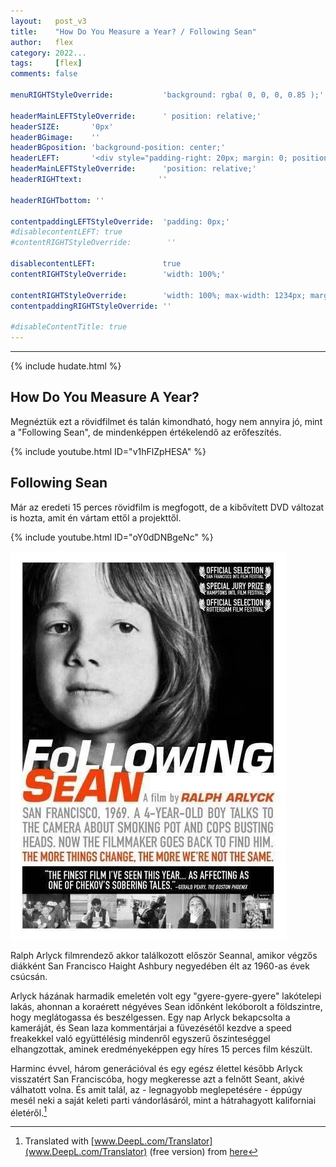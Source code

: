 ```yaml
---
layout:   post_v3
title:    "How Do You Measure a Year? / Following Sean"
author:   flex
category: 2022...
tags:     [flex]
comments: false

menuRIGHTStyleOverride:           'background: rgba( 0, 0, 0, 0.85 );'

headerMainLEFTStyleOverride:      ' position: relative;'	
headerSIZE:       '0px'
headerBGimage:    ''
headerBGposition: 'background-position: center;'
headerLEFT:       '<div style="padding-right: 20px; margin: 0; position: absolute; top: 50%; -ms-transform: translateY(-50%); transform: translateY(-50%);"></div>'
headerMainLEFTStyleOverride:      'position: relative;'
headerRIGHTtext:  				 ''

headerRIGHTbottom: ''

contentpaddingLEFTStyleOverride:  'padding: 0px;'
#disablecontentLEFT: true
#contentRIGHTStyleOverride:        ''

disablecontentLEFT:               true
contentRIGHTStyleOverride:        'width: 100%;'

contentRIGHTStyleOverride:        'width: 100%; max-width: 1234px; margin: auto;'
contentpaddingRIGHTStyleOverride: ''

#disableContentTitle: true
---
```


<link rel="stylesheet" type="text/css" href="css/override_v2_courier.css">

<hr>

{% include hudate.html %}

## How Do You Measure A Year?

Megnéztük ezt a rövidfilmet és talán kimondható, hogy nem annyira jó, mint a "Following Sean", de mindenképpen értékelendő az erőfeszítés.

{% include youtube.html ID="v1hFlZpHESA" %}

## Following Sean

Már az eredeti 15 perces rövidfilm is megfogott, de a kibővített DVD változat is hozta, amit én vártam ettől a projekttől.

{% include youtube.html ID="oY0dDNBgeNc" %}

<div class="rightbox rightboxalignment">
<img class="shadow" src="images/following_sean.jpg">
</div>

Ralph Arlyck filmrendező akkor találkozott először Seannal, amikor végzős diákként San Francisco Haight Ashbury negyedében élt az 1960-as évek csúcsán. 

Arlyck házának harmadik emeletén volt egy "gyere-gyere-gyere" lakótelepi lakás, ahonnan a koraérett négyéves Sean időnként lekóborolt a földszintre, hogy meglátogassa és beszélgessen. Egy nap Arlyck bekapcsolta a kameráját, és Sean laza kommentárjai a füvezésétől kezdve a speed freakekkel való együttélésig mindenről egyszerű őszinteséggel elhangzottak, aminek eredményeképpen egy híres 15 perces film készült. 

Harminc évvel, három generációval és egy egész élettel később Arlyck visszatért San Franciscóba, hogy megkeresse azt a felnőtt Seant, akivé válhatott volna. És amit talál, az - legnagyobb meglepetésére - éppúgy mesél neki a saját keleti parti vándorlásáról, mint a hátrahagyott kaliforniai életéről.[^1]

[^1]: Translated with [www.DeepL.com/Translator](www.DeepL.com/Translator) (free version) from [here](https://www.pbs.org/pov/films/followingsean/)